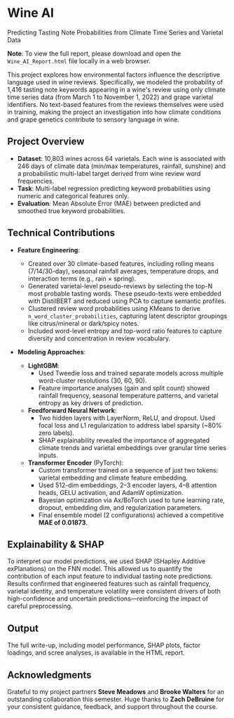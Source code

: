 # Wine AI  
Predicting Tasting Note Probabilities from Climate Time Series and Varietal Data

**Note**: To view the full report, please download and open the `Wine_AI_Report.html` file locally in a web browser.

This project explores how environmental factors influence the descriptive language used in wine reviews. Specifically, we modeled the probability of 1,416 tasting note keywords appearing in a wine's review using only climate time series data (from March 1 to November 1, 2022) and grape varietal identifiers. No text-based features from the reviews themselves were used in training, making the project an investigation into how climate conditions and grape genetics contribute to sensory language in wine.

## Project Overview

- **Dataset**: 10,803 wines across 64 varietals. Each wine is associated with 246 days of climate data (min/max temperatures, rainfall, sunshine) and a probabilistic multi-label target derived from wine review word frequencies.
- **Task**: Multi-label regression predicting keyword probabilities using numeric and categorical features only.
- **Evaluation**: Mean Absolute Error (MAE) between predicted and smoothed true keyword probabilities.

## Technical Contributions

- **Feature Engineering**:
  - Created over 30 climate-based features, including rolling means (7/14/30-day), seasonal rainfall averages, temperature drops, and interaction terms (e.g., rain × spring).
  - Generated varietal-level pseudo-reviews by selecting the top-N most probable tasting words. These pseudo-texts were embedded with DistilBERT and reduced using PCA to capture semantic profiles.
  - Clustered review word probabilities using KMeans to derive `n_word_cluster_probabilities`, capturing latent descriptor groupings like citrus/mineral or dark/spicy notes.
  - Included word-level entropy and top-word ratio features to capture diversity and concentration in review vocabulary.

- **Modeling Approaches**:
  - **LightGBM**:
    - Used Tweedie loss and trained separate models across multiple word-cluster resolutions (30, 60, 90).
    - Feature importance analyses (gain and split count) showed rainfall frequency, seasonal temperature patterns, and varietal entropy as key drivers of prediction.
  - **Feedforward Neural Network**:
    - Two hidden layers with LayerNorm, ReLU, and dropout. Used focal loss and L1 regularization to address label sparsity (~80% zero labels).
    - SHAP explainability revealed the importance of aggregated climate trends and varietal embeddings over granular time series inputs.
  - **Transformer Encoder** (PyTorch):
    - Custom transformer trained on a sequence of just two tokens: varietal embedding and climate feature embedding.
    - Used 512-dim embeddings, 2–3 encoder layers, 4–8 attention heads, GELU activation, and AdamW optimization.
    - Bayesian optimization via Ax/BoTorch used to tune learning rate, dropout, embedding dim, and regularization parameters.
    - Final ensemble model (2 configurations) achieved a competitive **MAE of 0.01873**.

## Explainability & SHAP

To interpret our model predictions, we used SHAP (SHapley Additive exPlanations) on the FNN model. This allowed us to quantify the contribution of each input feature to individual tasting note predictions. Results confirmed that engineered features such as rainfall frequency, varietal identity, and temperature volatility were consistent drivers of both high-confidence and uncertain predictions—reinforcing the impact of careful preprocessing.

## Output

The full write-up, including model performance, SHAP plots, factor loadings, and scree analyses, is available in the HTML report.

## Acknowledgments

Grateful to my project partners **Steve Meadows** and **Brooke Walters** for an outstanding collaboration this semester. Huge thanks to **Zach DeBruine** for your consistent guidance, feedback, and support throughout the course.
